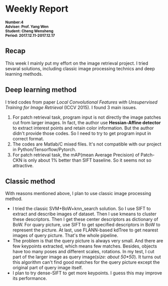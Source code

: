 # Weekly Report
<sub>**Number:4  
Adviser: Prof. Yang Wen  
Student: Cheng Wensheng  
Period: 2017.12.11-2017.12.17**</sub>
## Recap
This week I mainly put my effort on the image retrieval project. I tried sevaral solutions, including classic image processing technics and deep learning methods.
## Deep learning method
 I tried codes from paper *Local Convolutional Features with Unsupervised Training for Image Retrieval* (ICCV 2015). I found 3 main issues.  
 1. For patch retrieval task, program input is not directly the image patches cut from larger images. In fact, the author use **Hessian-Affine detector** to extract interest points and retain color information. But the author didn't provide those codes. So I need to try to get program input in correct format.
 2. The codes are Matlab/C mixed files. It's not compatible with our project in Python/Tensorflow/Pytorch.
 3. For patch retrieval task, the mAP(mean Average Precision) of Patch-CKN is only about 1% better than SIFT baseline. So it seems not so attractive.
 ## Classic method
 With reasons mentioned above, I plan to use classic image processing method.
 * I tried the classic SVM+BoW+knn_search solution. So I use SIFT to extract and describe images of dataset. Then I use kmeans to cluster these descriptors. Then I get these center descriptors as dictionary of BoW. For quary picture, use SIFT to get specified descriptors in BoW to represent the picture. At last, use FLANN-based kdTree to get nearest images of query picture. That's the whole pipeline.
 * The problem is that the query picture is always very small. And there are few keypoints extracted, which means few matches. Besides, objects have too many poses and different scales, rotations. In my test, I cut part of the larger image as query image(*size: about 50\*50*). It turns out this algorithm can't find good matches for the query picture except the original part of query image itself.
 * I plan to try dense-SIFT to get more keypoints. I guess this may improve its performance.